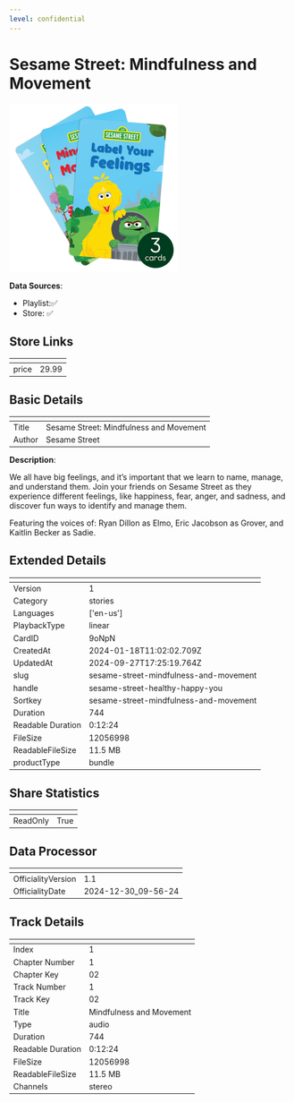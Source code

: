 ```yaml
---
level: confidential
---
```

# Sesame Street: Mindfulness and Movement

![card_[9oNpN].png](../../img/cards/card_[9oNpN].png)

**Data Sources**: 

- Playlist:✅
- Store: ✅


## Store Links

| <!-- --> | <!-- --> |
| - | - |
| price | 29.99 |


## Basic Details

| <!-- --> | <!-- --> |
| - | - |
| Title | Sesame Street: Mindfulness and Movement |
| Author | Sesame Street |

**Description**:

We all have big feelings, and it’s important that we learn to name, manage, and understand them. Join your friends on Sesame Street as they experience different feelings, like happiness, fear, anger, and sadness, and discover fun ways to identify and manage them.

Featuring the voices of:
Ryan Dillon as Elmo, Eric Jacobson as Grover, and Kaitlin Becker as Sadie.


## Extended Details

| <!-- --> | <!-- --> |
| - | - |
| Version | 1 |
| Category | stories |
| Languages | ['en-us'] |
| PlaybackType | linear |
| CardID | 9oNpN |
| CreatedAt | 2024-01-18T11:02:02.709Z |
| UpdatedAt | 2024-09-27T17:25:19.764Z |
| slug | sesame-street-mindfulness-and-movement |
| handle | sesame-street-healthy-happy-you |
| Sortkey | sesame-street-mindfulness-and-movement |
| Duration | 744 |
| Readable Duration | 0:12:24 |
| FileSize | 12056998 |
| ReadableFileSize | 11.5 MB |
| productType | bundle |


## Share Statistics

| <!-- --> | <!-- --> |
| - | - |
| ReadOnly | True |


## Data Processor

| <!-- --> | <!-- --> |
| - | - |
| OfficialityVersion | 1.1
| OfficialityDate | 2024-12-30_09-56-24


## Track Details

| <!-- --> | <!-- --> |
| - | - |
| Index | 1 |
| Chapter Number | 1 |
| Chapter Key | 02 |
| Track Number | 1 |
| Track Key | 02 |
| Title | Mindfulness and Movement |
| Type | audio |
| Duration | 744 |
| Readable Duration | 0:12:24 |
| FileSize | 12056998 |
| ReadableFileSize | 11.5 MB |
| Channels | stereo |

